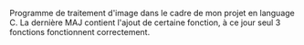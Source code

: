 Programme de traitement d'image dans le cadre de mon projet en language C. 
La dernière MAJ contient l'ajout de certaine fonction, à ce jour seul 3 fonctions fonctionnent correctement.
